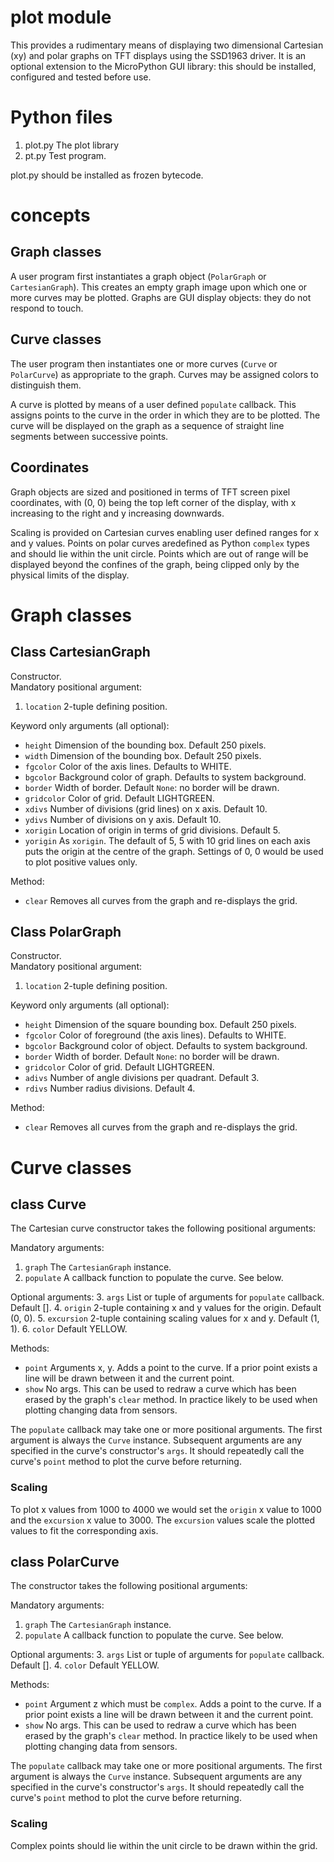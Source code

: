 # plot module

This provides a rudimentary means of displaying two dimensional Cartesian (xy) and polar graphs on
TFT displays using the SSD1963 driver. It is an optional extension to the MicroPython GUI library:
this should be installed, configured and tested before use.

# Python files

 1. plot.py The plot library
 2. pt.py Test program.

plot.py should be installed as frozen bytecode.

# concepts

## Graph classes

A user program first instantiates a graph object (``PolarGraph`` or ``CartesianGraph``). This
creates an empty graph image upon which one or more curves may be plotted. Graphs are GUI display
objects: they do not respond to touch.

## Curve classes

The user program then instantiates one or more curves (``Curve`` or ``PolarCurve``) as appropriate
to the graph. Curves may be assigned colors to distinguish them.

A curve is plotted by means of a user defined ``populate`` callback. This assigns points to the
curve in the order in which they are to be plotted. The curve will be displayed on the graph as a
sequence of straight line segments between successive points.

## Coordinates

Graph objects are sized and positioned in terms of TFT screen pixel coordinates, with (0, 0) being
the top left corner of the display, with x increasing to the right and y increasing downwards.

Scaling is provided on Cartesian curves enabling user defined ranges for x and y values. Points on
polar curves aredefined as Python ``complex`` types and should lie within the unit circle. Points
which are out of range will be displayed beyond the confines of the graph, being clipped only by
the physical limits of the display.

# Graph classes

## Class CartesianGraph

Constructor.  
Mandatory positional argument:  
 1. ``location`` 2-tuple defining position.

Keyword only arguments (all optional):  
 * ``height`` Dimension of the bounding box. Default 250 pixels.
 * ``width`` Dimension of the bounding box. Default 250 pixels.
 * ``fgcolor`` Color of the axis lines. Defaults to WHITE.
 * ``bgcolor`` Background color of graph. Defaults to system background.
 * ``border`` Width of border. Default ``None``: no border will be drawn.
 * ``gridcolor`` Color of grid. Default LIGHTGREEN.
 * ``xdivs`` Number of divisions (grid lines) on x axis. Default 10.
 * ``ydivs`` Number of divisions on y axis. Default 10.
 * ``xorigin`` Location of origin in terms of grid divisions. Default 5.
 * ``yorigin`` As ``xorigin``. The default of 5, 5 with 10 grid lines on each axis puts the origin
 at the centre of the graph. Settings of 0, 0 would be used to plot positive values only.

Method:
 * ``clear`` Removes all curves from the graph and re-displays the grid.

## Class PolarGraph

Constructor.  
Mandatory positional argument:  
 1. ``location`` 2-tuple defining position.

Keyword only arguments (all optional):  
 * ``height`` Dimension of the square bounding box. Default 250 pixels.
 * ``fgcolor`` Color of foreground (the axis lines). Defaults to WHITE.
 * ``bgcolor`` Background color of object. Defaults to system background.
 * ``border`` Width of border. Default ``None``: no border will be drawn.
 * ``gridcolor`` Color of grid. Default LIGHTGREEN.
 * ``adivs`` Number of angle divisions per quadrant. Default 3.
 * ``rdivs`` Number radius divisions. Default 4.

Method:
 * ``clear`` Removes all curves from the graph and re-displays the grid.

# Curve classes

## class Curve

The Cartesian curve constructor takes the following positional arguments:

Mandatory arguments:
 1. ``graph`` The ``CartesianGraph`` instance.
 2. ``populate`` A callback function to populate the curve. See below.

Optional arguments:
 3. ``args`` List or tuple of arguments for ``populate`` callback. Default [].
 4. ``origin`` 2-tuple containing x and y values for the origin. Default (0, 0).
 5. ``excursion`` 2-tuple containing scaling values for x and y. Default (1, 1).
 6. ``color`` Default YELLOW.

Methods:
 * ``point`` Arguments x, y. Adds a point to the curve. If a prior point exists a line will be drawn
 between it and the current point.
 * ``show`` No args. This can be used to redraw a curve which has been erased by the graph's
 ``clear`` method. In practice likely to be used when plotting changing data from sensors.

The ``populate`` callback may take one or more positional arguments. The first argument is always
the ``Curve`` instance. Subsequent arguments are any specified in the curve's constructor's
``args``. It should repeatedly call the curve's ``point`` method to plot the curve before
returning.

### Scaling

To plot x values from 1000 to 4000 we would set the ``origin`` x value to 1000 and the ``excursion``
x value to 3000. The ``excursion`` values scale the plotted values to fit the corresponding axis.

## class PolarCurve

The constructor takes the following positional arguments:

Mandatory arguments:
 1. ``graph`` The ``CartesianGraph`` instance.
 2. ``populate`` A callback function to populate the curve. See below.

Optional arguments:
 3. ``args`` List or tuple of arguments for ``populate`` callback. Default [].
 4. ``color`` Default YELLOW.

Methods:
 * ``point`` Argument z which must be ``complex``. Adds a point to the curve. If a prior point
 exists a line will be drawn between it and the current point.
 * ``show`` No args. This can be used to redraw a curve which has been erased by the graph's
 ``clear`` method. In practice likely to be used when plotting changing data from sensors.

The ``populate`` callback may take one or more positional arguments. The first argument is always
the ``Curve`` instance. Subsequent arguments are any specified in the curve's constructor's
``args``. It should repeatedly call the curve's ``point`` method to plot the curve before
returning.

### Scaling

Complex points should lie within the unit circle to be drawn within the grid.

